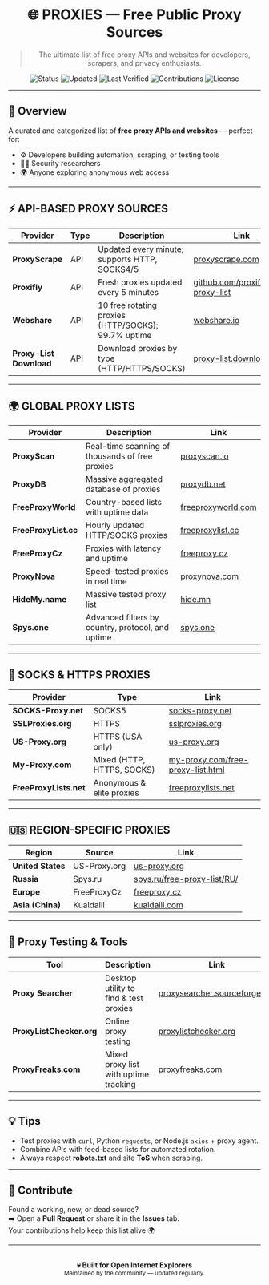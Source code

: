 <div align="center">

# 🌐 PROXIES — Free Public Proxy Sources
> The ultimate list of free proxy APIs and websites for developers, scrapers, and privacy enthusiasts.

![Status](https://img.shields.io/badge/Status-Active-success?style=for-the-badge)
![Updated](https://img.shields.io/badge/Last_Updated-October_2025-blueviolet?style=for-the-badge)
![Last Verified](https://img.shields.io/badge/Last_Verified-October_2025-green?style=for-the-badge)
![Contributions](https://img.shields.io/badge/Contributions-Welcome-brightgreen?style=for-the-badge)
![License](https://img.shields.io/badge/License-Free-lightgrey?style=for-the-badge)

</div>

---

## 🧠 Overview
A curated and categorized list of **free proxy APIs and websites** — perfect for:
- ⚙️ Developers building automation, scraping, or testing tools  
- 🕵️‍♂️ Security researchers  
- 🌍 Anyone exploring anonymous web access  

---

## ⚡ API-BASED PROXY SOURCES

| Provider | Type | Description | Link |
|-----------|------|--------------|------|
| **ProxyScrape** | API | Updated every minute; supports HTTP, SOCKS4/5 | [proxyscrape.com](https://proxyscrape.com/free-proxy-list) |
| **Proxifly** | API | Fresh proxies updated every 5 minutes | [github.com/proxifly/free-proxy-list](https://github.com/proxifly/free-proxy-list) |
| **Webshare** | API | 10 free rotating proxies (HTTP/SOCKS); 99.7% uptime | [webshare.io](https://www.webshare.io/features/free-proxy) |
| **Proxy-List Download** | API | Download proxies by type (HTTP/HTTPS/SOCKS) | [proxy-list.download](https://www.proxy-list.download/api/v1) |

---

## 🌍 GLOBAL PROXY LISTS

| Provider | Description | Link |
|-----------|--------------|------|
| **ProxyScan** | Real-time scanning of thousands of free proxies | [proxyscan.io](https://www.proxyscan.io/) |
| **ProxyDB** | Massive aggregated database of proxies | [proxydb.net](https://proxydb.net/) |
| **FreeProxyWorld** | Country-based lists with uptime data | [freeproxyworld.com](https://freeproxyworld.com/) |
| **FreeProxyList.cc** | Hourly updated HTTP/SOCKS proxies | [freeproxylist.cc](https://www.freeproxylist.cc/) |
| **FreeProxyCz** | Proxies with latency and uptime | [freeproxy.cz](https://freeproxy.cz/en/proxylist/main/) |
| **ProxyNova** | Speed-tested proxies in real time | [proxynova.com](https://www.proxynova.com/proxy-server-list/) |
| **HideMy.name** | Massive tested proxy list | [hide.mn](https://hide.mn/en/proxy-list/) |
| **Spys.one** | Advanced filters by country, protocol, and uptime | [spys.one](https://spys.one/en/) |

---

## 🧱 SOCKS & HTTPS PROXIES

| Provider | Type | Link |
|-----------|------|------|
| **SOCKS-Proxy.net** | SOCKS5 | [socks-proxy.net](https://www.socks-proxy.net/) |
| **SSLProxies.org** | HTTPS | [sslproxies.org](https://www.sslproxies.org/) |
| **US-Proxy.org** | HTTPS (USA only) | [us-proxy.org](https://www.us-proxy.org/) |
| **My-Proxy.com** | Mixed (HTTP, HTTPS, SOCKS) | [my-proxy.com/free-proxy-list.html](https://www.my-proxy.com/free-proxy-list.html) |
| **FreeProxyLists.net** | Anonymous & elite proxies | [freeproxylists.net](http://www.freeproxylists.net/) |

---

## 🇺🇸 REGION-SPECIFIC PROXIES

| Region | Source | Link |
|--------|---------|------|
| **United States** | US-Proxy.org | [us-proxy.org](https://www.us-proxy.org/) |
| **Russia** | Spys.ru | [spys.ru/free-proxy-list/RU/](http://spys.ru/free-proxy-list/RU/) |
| **Europe** | FreeProxyCz | [freeproxy.cz](https://freeproxy.cz/en/proxylist/main/) |
| **Asia (China)** | Kuaidaili | [kuaidaili.com](https://www.kuaidaili.com/free/) |

---

## 🧠 Proxy Testing & Tools

| Tool | Description | Link |
|------|--------------|------|
| **Proxy Searcher** | Desktop utility to find & test proxies | [proxysearcher.sourceforge.net](http://proxysearcher.sourceforge.net/Proxy%20List.php?type=socks) |
| **ProxyListChecker.org** | Online proxy testing | [proxylistchecker.org](http://proxylistchecker.org/proxylists.php?t=elite) |
| **ProxyFreaks.com** | Mixed proxy list with uptime tracking | [proxyfreaks.com](https://proxyfreaks.com/) |

---

## 💡 Tips

- Test proxies with `curl`, Python `requests`, or Node.js `axios` + proxy agent.  
- Combine APIs with feed-based lists for automated rotation.  
- Always respect **robots.txt** and site **ToS** when scraping.

---

## 🧠 Contribute

Found a working, new, or dead source?  
➡️ Open a **Pull Request** or share it in the **Issues** tab.  
Your contributions help keep this list alive 🌍  

---

<div align="center">
  <br>
  <b>💀 Built for Open Internet Explorers</b><br>
  <sub>Maintained by the community — updated regularly.</sub>
</div>
